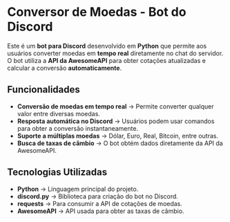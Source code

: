 # Conversor de Moedas - Bot do Discord  

Este é um **bot para Discord** desenvolvido em **Python** que permite aos usuários converter moedas em **tempo real** diretamente no chat do servidor. O bot utiliza a **API da AwesomeAPI** para obter cotações atualizadas e calcular a conversão **automaticamente**.  


## Funcionalidades  

- **Conversão de moedas em tempo real** → Permite converter qualquer valor entre diversas moedas.  
- **Resposta automática no Discord** → Usuários podem usar comandos para obter a conversão instantaneamente.  
- **Suporte a múltiplas moedas** → Dólar, Euro, Real, Bitcoin, entre outras.  
- **Busca de taxas de câmbio** → O bot obtém dados diretamente da API da AwesomeAPI.  


## Tecnologias Utilizadas  

- **Python** → Linguagem principal do projeto.  
- **discord.py** → Biblioteca para criação do bot no Discord.  
- **requests** → Para consumir a API de cotações de moedas.  
- **AwesomeAPI** → API usada para obter as taxas de câmbio.
